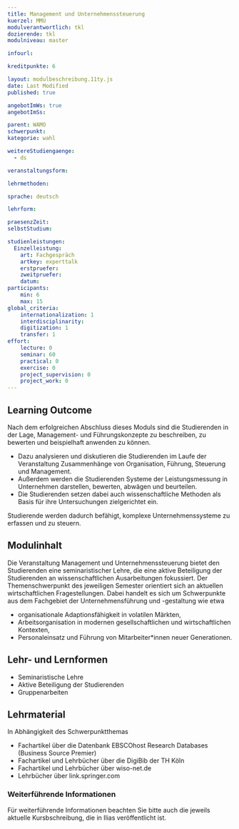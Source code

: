 ```yaml
---
title: Management und Unternehmenssteuerung
kuerzel: MMU
modulverantwortlich: tkl
dozierende: tkl
modulniveau: master

infourl: 

kreditpunkte: 6

layout: modulbeschreibung.11ty.js
date: Last Modified
published: true

angebotImWs: true
angebotImSs: 

parent: WAMO
schwerpunkt:
kategorie: wahl

weitereStudiengaenge: 
  - ds

veranstaltungsform: 

lehrmethoden:

sprache: deutsch

lehrform:

praesenzZeit: 
selbstStudium: 

studienleistungen:
  Einzelleistung:
    art: Fachgespräch
    artkey: experttalk
    erstpruefer: 
    zweitpruefer: 
    datum:
participants:
    min: 6 
    max: 15
global_criteria:
    internationalization: 1
    interdisciplinarity:
    digitization: 1
    transfer: 1
effort:
    lecture: 0
    seminar: 60
    practical: 0
    exercise: 0
    project_supervision: 0
    project_work: 0
---
```




## Learning Outcome


Nach dem erfolgreichen Abschluss dieses Moduls sind die Studierenden in der Lage, Management- und Führungskonzepte zu beschreiben, zu bewerten und beispielhaft anwenden zu können.


* Dazu analysieren und diskutieren die Studierenden im Laufe der Veranstaltung Zusammenhänge von Organisation, Führung, Steuerung und Management. 
* Außerdem werden die Studierenden Systeme der Leistungsmessung in Unternehmen darstellen, bewerten, abwägen und beurteilen. 
* Die Studierenden setzen dabei auch wissenschaftliche Methoden als Basis für ihre Untersuchungen zielgerichtet ein.


Studierende werden dadurch befähigt, komplexe Unternehmenssysteme zu erfassen und zu steuern. 

  
## Modulinhalt

Die Veranstaltung Management und Unternehmenssteuerung bietet den Studierenden 
eine seminaristischer Lehre, die eine aktive Beteiligung der Studierenden an 
wissenschaftlichen Ausarbeitungen fokussiert. Der Themenschwerpunkt des 
jeweiligen Semester orientiert sich an aktuellen wirtschaftlichen 
Fragestellungen. Dabei handelt es sich um Schwerpunkte aus dem Fachgebiet der 
Unternehmensführung und -gestaltung wie etwa
- organisationale Adaptionsfähigkeit in volatilen Märkten,
- Arbeitsorganisation in modernen gesellschaftlichen und wirtschaftlichen Kontexten,
- Personaleinsatz und Führung von Mitarbeiter*innen neuer Generationen. 


## Lehr- und Lernformen

- Seminaristische Lehre
- Aktive Beteiligung der Studierenden
- Gruppenarbeiten



## Lehrmaterial

In Abhängigkeit des Schwerpunktthemas
- Fachartikel über die Datenbank EBSCOhost Research Databases (Business Source Premier)
- Fachartikel und Lehrbücher über die DigiBib der TH Köln
- Fachartikel und Lehrbücher über wiso-net.de
- Lehrbücher über link.springer.com

### Weiterführende Informationen

Für weiterführende Informationen beachten Sie bitte auch die jeweils aktuelle 
Kursbschreibung, die in Ilias veröffentlicht ist. 